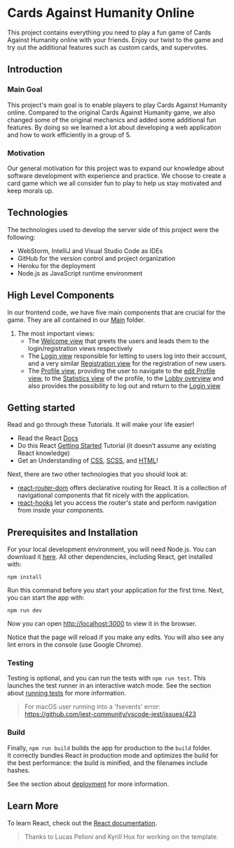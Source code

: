 # Cards Against Humanity Online
This project contains everything you need to play a fun game of Cards Against Humanity online with your friends. Enjoy our twist to the game and try out the additional features such as custom cards, and supervotes. 
## Introduction
### Main Goal
This project's main goal is to enable players to play Cards Against Humanity online. Compared to the original Cards Against Humanity game, we also changed some of the original mechanics and added some additional fun features. By doing so we learned a lot about developing a web application and how to work efficiently in a group of 5.

### Motivation
Our general motivation for this project was to expand our knowledge about software development with experience and practice. We choose to create a card game which we all consider fun to play to help us stay motivated and keep morals up.

## Technologies
The technologies used to develop the server side of this project were the following:

-   WebStorm, IntelliJ and Visual Studio Code as IDEs
-   GitHub for the version control and project organization
-   Heroku for the deployment
-   Node.js as JavaScript runtime environment

## High Level Components
In our frontend code, we have five main components that are crucial for the game. They are all contained in our [Main](/src/) folder. 
1.  The most important views:
    -  The [Welcome view](src/components/views/StartPage.js) that greets the users and leads them to the login/registration views respectively
    -  The [Login view](src/components/views/Login.js) responsible for letting to users log into their account, and a very similar [Registration view](src/components/views/Registration.js) for the registration of new users.
    -  The [Profile view](src/components/views/ProfilePage.js), providing the user to navigate to the [edit Profile view](src/components/views/EditProfile.js), to the [Statistics view](src/components/views/Statistics.js) of the profile, to the [Lobby overview](src/components/views/JoinLobby.js)  and also provides the possibility to log out and return to the [Login view](src/components/views/Login.js)

## Getting started

Read and go through these Tutorials. It will make your life easier!

- Read the React [Docs](https://reactjs.org/docs/getting-started.html)
- Do this React [Getting Started](https://reactjs.org/tutorial/tutorial.html) Tutorial (it doesn’t assume any existing React knowledge)
- Get an Understanding of [CSS](https://www.w3schools.com/Css/), [SCSS](https://sass-lang.com/documentation/syntax), and [HTML](https://www.w3schools.com/html/html_intro.asp)!

Next, there are two other technologies that you should look at:

* [react-router-dom](https://reacttraining.com/react-router/web/guides/quick-start) offers declarative routing for React. It is a collection of navigational components that fit nicely with the application. 
* [react-hooks](https://reactrouter.com/web/api/Hooks) let you access the router's state and perform navigation from inside your components.

## Prerequisites and Installation
For your local development environment, you will need Node.js. You can download it [here](https://nodejs.org). All other dependencies, including React, get installed with:

```npm install```

Run this command before you start your application for the first time. Next, you can start the app with:

```npm run dev```

Now you can open [http://localhost:3000](http://localhost:3000) to view it in the browser.

Notice that the page will reload if you make any edits. You will also see any lint errors in the console (use Google Chrome).

### Testing
Testing is optional, and you can run the tests with `npm run test`.
This launches the test runner in an interactive watch mode. See the section about [running tests](https://facebook.github.io/create-react-app/docs/running-tests) for more information.

> For macOS user running into a 'fsevents' error: https://github.com/jest-community/vscode-jest/issues/423

### Build
Finally, `npm run build` builds the app for production to the `build` folder.<br>
It correctly bundles React in production mode and optimizes the build for the best performance: the build is minified, and the filenames include hashes.<br>

See the section about [deployment](https://facebook.github.io/create-react-app/docs/deployment) for more information.

## Learn More

To learn React, check out the [React documentation](https://reactjs.org/).


> Thanks to Lucas Pelloni and Kyrill Hux for working on the template.
